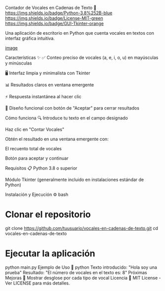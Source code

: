 Contador de Vocales en Cadenas de Texto 🎵
https://img.shields.io/badge/Python-3.8%252B-blue
https://img.shields.io/badge/License-MIT-green
https://img.shields.io/badge/GUI-Tkinter-orange

Una aplicación de escritorio en Python que cuenta vocales en textos con interfaz gráfica intuitiva.

[image](https://github.com/user-attachments/assets/e566cb6b-06a4-40d5-b61d-c894d3b4bb55)


Características ✨
✅ Conteo preciso de vocales (a, e, i, o, u) en mayúsculas y minúsculas

🖥️ Interfaz limpia y minimalista con Tkinter

📊 Resultados claros en ventana emergente

⚡ Respuesta instantánea al hacer clic

🎨 Diseño funcional con botón de "Aceptar" para cerrar resultados

Cómo funciona 🔍
Introduce tu texto en el campo designado

Haz clic en "Contar Vocales"

Obtén el resultado en una ventana emergente con:

El recuento total de vocales

Botón para aceptar y continuar

Requisitos 📋
Python 3.8 o superior

Módulo Tkinter (generalmente incluido en instalaciones estándar de Python)

Instalación y Ejecución ⚙️
bash
# Clonar el repositorio
git clone https://github.com/tuusuario/vocales-en-cadenas-de-texto.git
cd vocales-en-cadenas-de-texto

# Ejecutar la aplicación
python main.py
Ejemplo de Uso 📝
python
Texto introducido: "Hola soy una prueba"
Resultado: "El número de vocales en el texto es: 8"
Próximas Mejoras 🚀
Mostrar desglose por cada tipo de vocal
Licencia 📜
MIT License - Ver LICENSE para más detalles.
